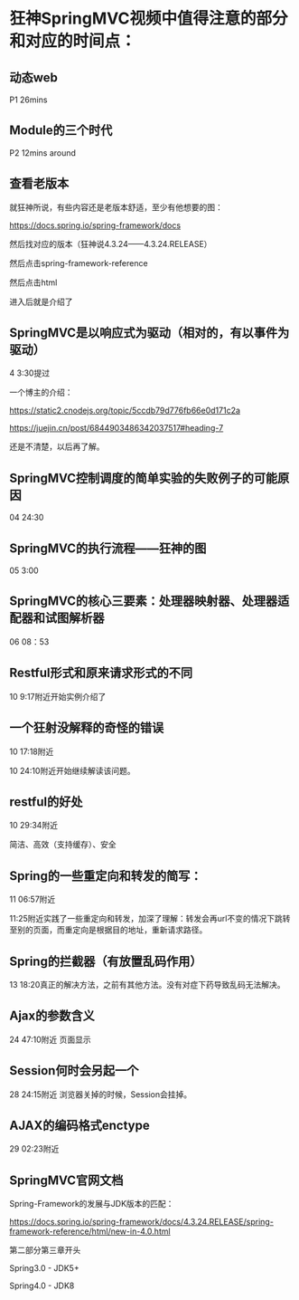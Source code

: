# 狂神SpringMVC视频中值得注意的部分和对应的时间点：

## 动态web

P1 26mins

## Module的三个时代

P2  12mins around

## 查看老版本

就狂神所说，有些内容还是老版本舒适，至少有他想要的图：

https://docs.spring.io/spring-framework/docs

然后找对应的版本（狂神说4.3.24——4.3.24.RELEASE）

然后点击spring-framework-reference

然后点击html

进入后就是介绍了

## SpringMVC是以响应式为驱动（相对的，有以事件为驱动）

4	3:30提过

一个博主的介绍：

https://static2.cnodejs.org/topic/5ccdb79d776fb66e0d171c2a

https://juejin.cn/post/6844903486342037517#heading-7

还是不清楚，以后再了解。

## SpringMVC控制调度的简单实验的失败例子的可能原因

04	24:30

## SpringMVC的执行流程——狂神的图

05	3:00

## SpringMVC的核心三要素：处理器映射器、处理器适配器和试图解析器

06	08：53

## Restful形式和原来请求形式的不同

10	9:17附近开始实例介绍了

## 一个狂射没解释的奇怪的错误

10	17:18附近

10	24:10附近开始继续解读该问题。

## restful的好处

10	29:34附近

简洁、高效（支持缓存）、安全

## Spring的一些重定向和转发的简写：

11	06:57附近	

11:25附近实践了一些重定向和转发，加深了理解：转发会再url不变的情况下跳转至别的页面，而重定向是根据目的地址，重新请求路径。

## Spring的拦截器（有放置乱码作用）

13	18:20真正的解决方法，之前有其他方法。没有对症下药导致乱码无法解决。

## Ajax的参数含义

24	47:10附近	页面显示

## Session何时会另起一个

28	24:15附近	浏览器关掉的时候，Session会挂掉。

## AJAX的编码格式enctype

29	02:23附近	 

## SpringMVC官网文档

Spring-Framework的发展与JDK版本的匹配：

https://docs.spring.io/spring-framework/docs/4.3.24.RELEASE/spring-framework-reference/html/new-in-4.0.html

第二部分第三章开头

Spring3.0	-	JDK5+

Spring4.0	-	JDK8